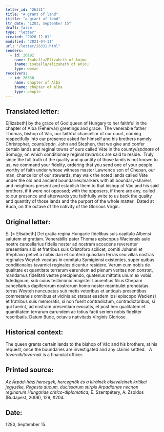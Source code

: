 ```yaml
---
letter_id: "26331"
title: "A grant of land"
ititle: "a grant of land"
ltr_date: "1283, September 15"
draft: false
type: "letter"
created: "2020-12-01"
modified: "2021-04-11"
url: "/letter/26331.html"
senders:
  - id: 26192
    name: Isabella/Elizabeth of Anjou
    iname: isabella/elizabeth of anjou
    type: woman
receivers:
  - id: 26330
    name: Chapter of Alba
    iname: chapter of alba
    type: people
---
```

<h2> Translated letter:</h2><p>E[lizabeth] by the grace of God queen of Hungary to her faithful in the chapter of Alba (Fehérvár) greetings and grace.&nbsp; The venerable father Thomas, bishop of Vác, our faithful chancellor of our court, coming respectfully into our presence asked for himself and his brothers namely Christopher, count/<i>ispán,&nbsp;</i>John and Stephen, that we give and confer certain lands and reginal towns of ours called Véte in the county/<i>ispánate</i> of Somogy, on which conditionary reginal <i>tavarnics</i> are said to reside.&nbsp; Truly since the full truth of the quality and quantity of those lands is not known to us, we command your fidelity, ordering that you send one of your people worthy of faith under whose witness master Lawrence son of Chepan, our man, chancellor of our stewards, may walk the noted lands called Véte under the old and ancient boundaries/markers with all boundary-sharers and neighbors present and establish them to that bishop of Vác and his said brothers, if it were not opposed; with the opposers, if there are any, called to our presence and afterwards you faithfully write to us back the quality and quantity of those lands and the purport of the whole matter.&nbsp; Dated at Buda, on the octave of the nativity of the Glorious Virgin.</p><h2 class="mt-4"> Original letter:</h2><p><span>E. [= Elisabeth] Dei gratia regina Hungarie fidelibus suis capitulo Albensi salutem et gratiam. Venerabilis pater Thomas episcopus Waciensis aule nostre cancellarius fidelis noster ad nostram accedens reverenter presentiam sibi et fratribus suis Cristoforo scilicet, comiti Johanni et Stephano petivit a nobis dari et conferri quasdam terras seu villas nostras reginales Weyteh vocatas in comitatu Symigiensi existentes, super quibus conditionales tavarnici reginales dicuntur residere. Verum cum nobis de qualitate et quantitate terrarum earundem ad plenum veritas non constet, mandamus fidelitati vestre precipiendo, quatenus mittatis unum ex vobis fidedignum, sub cuius testimonio magister Laurentius filius Chepani cancellarius dapiferorum nostrorum homo noster reambulet prenotatas terras Weyteh nuncupatas sub metis veteribus et antiquis presentibus commetaneis omnibus et vicinis ac statuat easdem ipsi episcopo Waciensi et fratribus suis memoratis, si non fuerit contradictum, contradictoribus, si qui fuerint, ad nostram presentiam evocatis, et post hec qualitatem et quantitatem terrarum earundem ac totius facti seriem nobis fideliter rescribatis. Datum Bude, octavis nativitatis Virginis Gloriose.&nbsp;</span></p><p></p><h2 class="mt-4"> Historical context:</h2><p><span>The queen grants certain lands to the bishop of Vác and his brothers, at his request, once the boundaries are investigated and any claims settled.&nbsp; &nbsp;A <em>tavarnik/tavarnok</em> is a financial officer.</span></p><h2 class="mt-4"> Printed source:</h2><p><i>Az Árpád-házi hercegek, hercegnök és a királnék okleveleinek kritikai jegyzéke, Regesta ducum, ducissarum stirpis Arpadianae necnon reginarum Hungariae critico-diplomatica</i>, E. Szentpétery, A. Zsoldos (Budapest, 2008),&nbsp;129, #204.</p><h2 class="mt-4"> Date:</h2>1283, September 15